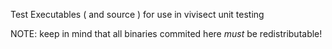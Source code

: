 Test Executables ( and source ) for use in vivisect unit testing

NOTE: keep in mind that all binaries commited here *must* be redistributable!
